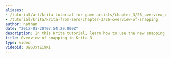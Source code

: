 ```yaml
---
aliases:
- /tutorial/art/krita-tutorial-for-game-artists/chapter_3/26_overview_of_snapping_in_krita_3
- /tutorial/krita/krita-from-zero/chapter-3/26-overview-of-snapping
author: nathan
date: "2017-01-20T07:54:29.000Z"
description: In this Krita tutorial, learn how to use the new snapping feature.
title: Overview of snapping in Krita 3
type: video
videoid: U9SJxtEI9KI
---
```


